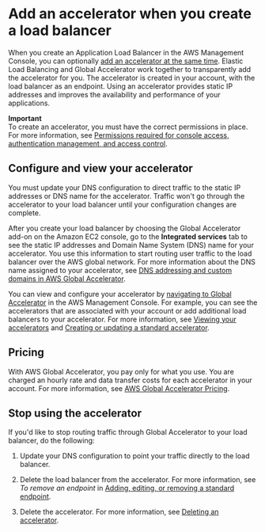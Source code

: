 # Add an accelerator when you create a load balancer<a name="about-accelerators.alb-accelerator"></a>

When you create an Application Load Balancer in the AWS Management Console, you can optionally [ add an accelerator at the same time](https://docs.aws.amazon.com/elasticloadbalancing/latest/application/create-application-load-balancer.html)\. Elastic Load Balancing and Global Accelerator work together to transparently add the accelerator for you\. The accelerator is created in your account, with the load balancer as an endpoint\. Using an accelerator provides static IP addresses and improves the availability and performance of your applications\. 

**Important**  
To create an accelerator, you must have the correct permissions in place\. For more information, see [Permissions required for console access, authentication management, and access control](auth-and-access-control.md#auth_access_required-permissions)\.

## Configure and view your accelerator<a name="about-accelerators.elb-accelerator.config"></a>

You must update your DNS configuration to direct traffic to the static IP addresses or DNS name for the accelerator\. Traffic won't go through the accelerator to your load balancer until your configuration changes are complete\. 

After you create your load balancer by choosing the Global Accelerator add\-on on the Amazon EC2 console, go to the **Integrated services** tab to see the static IP addresses and Domain Name System \(DNS\) name for your accelerator\. You use this information to start routing user traffic to the load balancer over the AWS global network\. For more information about the DNS name assigned to your accelerator, see [DNS addressing and custom domains in AWS Global Accelerator](dns-addressing-custom-domains.md)\.

You can view and configure your accelerator by [ navigating to Global Accelerator](https://us-west-2.console.aws.amazon.com/ec2/v2/home?region=us-west-2#GlobalAccelerator:) in the AWS Management Console\. For example, you can see the accelerators that are associated with your account or add additional load balancers to your accelerator\. For more information, see [Viewing your accelerators](about-accelerators.viewing.md) and [ Creating or updating a standard accelerator](about-accelerators.md#about-accelerators.creating-editing)\.

## Pricing<a name="about-accelerators.elb-accelerator.pricing"></a>

With AWS Global Accelerator, you pay only for what you use\. You are charged an hourly rate and data transfer costs for each accelerator in your account\. For more information, see [ AWS Global Accelerator Pricing](https://aws.amazon.com/global-accelerator/pricing)\.

## Stop using the accelerator<a name="about-accelerators.elb-accelerator.deleting"></a>

If you'd like to stop routing traffic through Global Accelerator to your load balancer, do the following:

1. Update your DNS configuration to point your traffic directly to the load balancer\.

1. Delete the load balancer from the accelerator\. For more information, see *To remove an endpoint* in [Adding, editing, or removing a standard endpoint](about-endpoints.md#about-endpoints-adding-endpoints)\.

1. Delete the accelerator\. For more information, see [ Deleting an accelerator](about-accelerators.md#about-accelerators.deleting)\.